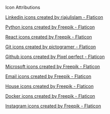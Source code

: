 Icon Attributions

<a href="https://www.flaticon.com/free-icons/linkedin" title="linkedin icons">Linkedin icons created by riajulislam - Flaticon</a>

<a href="https://www.flaticon.com/free-icons/python" title="python icons">Python icons created by Freepik - Flaticon</a>

<a href="https://www.flaticon.com/free-icons/react" title="react icons">React icons created by Freepik - Flaticon</a>

<a href="https://www.flaticon.com/free-icons/git" title="git icons">Git icons created by pictogramer - Flaticon</a>

<a href="https://www.flaticon.com/free-icons/github" title="github icons">Github icons created by Pixel perfect - Flaticon</a>

<a href="https://www.flaticon.com/free-icons/microsoft" title="microsoft icons">Microsoft icons created by Freepik - Flaticon</a>

<a href="https://www.flaticon.com/free-icons/email" title="email icons">Email icons created by Freepik - Flaticon</a>

<a href="https://www.flaticon.com/free-icons/house" title="house icons">House icons created by Freepik - Flaticon</a>

<a href="https://www.flaticon.com/free-icons/docker" title="docker icons">Docker icons created by Freepik - Flaticon</a>

<a href="https://www.flaticon.com/free-icons/instagram" title="instagram icons">Instagram icons created by Freepik - Flaticon</a>